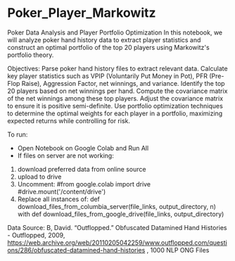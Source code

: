 # Poker_Player_Markowitz

Poker Data Analysis and Player Portfolio Optimization
In this notebook, we will analyze poker hand history data to extract player statistics and construct an optimal portfolio of the top 20 players using Markowitz's portfolio theory. 

Objectives:
Parse poker hand history files to extract relevant data. Calculate key player statistics such as VPIP (Voluntarily Put Money in Pot), PFR (Pre-Flop Raise), Aggression Factor, net winnings, and variance. Identify the top 20 players based on net winnings per hand. Compute the covariance matrix of the net winnings among these top players. Adjust the covariance matrix to ensure it is positive semi-definite. Use portfolio optimization techniques to determine the optimal weights for each player in a portfolio, maximizing expected returns while controlling for risk.

To run:
- Open Notebook on Google Colab and Run All
- If files on server are not working:
1. download preferred data from online source
2. upload to drive
3. Uncomment:
#from google.colab import drive
#drive.mount('/content/drive')
4. Replace all instances of: def download_files_from_columbia_server(file_links, output_directory, n) with def download_files_from_google_drive(file_links, output_directory)


Data Source: 
B, David. “Outflopped.” Obfuscated Datamined Hand Histories - Outflopped, 2009, https://web.archive.org/web/20110205042259/www.outflopped.com/questions/286/obfuscated-datamined-hand-histories 
, 1000 NLP ONG Files
